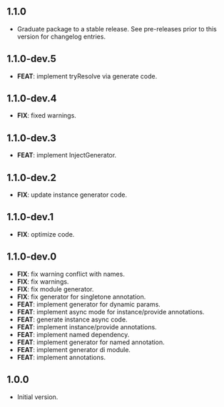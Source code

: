 ## 1.1.0

 - Graduate package to a stable release. See pre-releases prior to this version for changelog entries.

## 1.1.0-dev.5

 - **FEAT**: implement tryResolve via generate code.

## 1.1.0-dev.4

 - **FIX**: fixed warnings.

## 1.1.0-dev.3

 - **FEAT**: implement InjectGenerator.

## 1.1.0-dev.2

 - **FIX**: update instance generator code.

## 1.1.0-dev.1

 - **FIX**: optimize code.

## 1.1.0-dev.0

 - **FIX**: fix warning conflict with names.
 - **FIX**: fix warnings.
 - **FIX**: fix module generator.
 - **FIX**: fix generator for  singletone annotation.
 - **FEAT**: implement generator for dynamic params.
 - **FEAT**: implement async mode for instance/provide annotations.
 - **FEAT**: generate instance async code.
 - **FEAT**: implement instance/provide annotations.
 - **FEAT**: implement named dependency.
 - **FEAT**: implement generator for named annotation.
 - **FEAT**: implement generator di module.
 - **FEAT**: implement annotations.

## 1.0.0

- Initial version.
